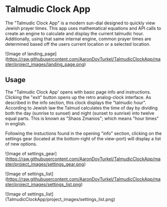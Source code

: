 # Talmudic Clock App

The "Talmudic Clock App" is a modern sun-dial designed to quickly view Jewish prayer times.
This app uses mathematical equations and API calls to create an engine to calculate and display the current talmudic hour.
Additionally, using that same internal engine, common prayer times are determined based off the users current location or a selected location.

![Image of landing_page] (https://raw.githubusercontent.com/AaronDovTurkel/TalmudicClockApp/master/project_images/landing_page.png)

## Usage

The "Talmudic Clock App' opens with basic page info and instructions. Clicking the "exit" button 
opens up the retro analog-clock interface. As described in the info section, this clock displays the
"talmudic hour". According to Jewish law the Talmud calculates the time of day by dividing both the day (sunrise to sunset) 
and night (sunset to sunrise) into twelve equal parts. This is known as "Shaos Zmanios"; which means "hour times" in english. 

Following the instuctions found in the opening "info" section, clicking on the settings gear (located at the bottom-right
of the view-port) will display a list of new options. 

![Image of settings_gear] (https://raw.githubusercontent.com/AaronDovTurkel/TalmudicClockApp/master/project_images/settings_gear.png)

![Image of settings_list] (https://raw.githubusercontent.com/AaronDovTurkel/TalmudicClockApp/master/project_images/settings_list.png)


![Image of settings_list] (TalmudicClockApp/project_images/settings_list.png)
      